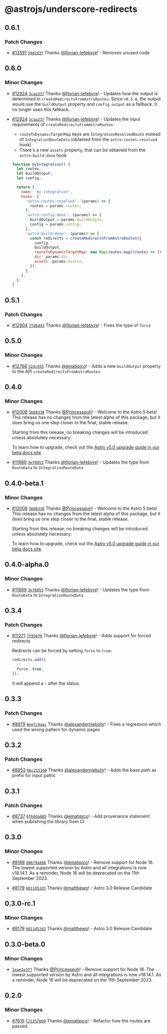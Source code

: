 # @astrojs/underscore-redirects

## 0.6.1

### Patch Changes

- [#13591](https://github.com/withastro/astro/pull/13591) [`5dd2d3f`](https://github.com/withastro/astro/commit/5dd2d3fde8a138ed611dedf39ffa5dfeeed315f8) Thanks [@florian-lefebvre](https://github.com/florian-lefebvre)! - Removes unused code

## 0.6.0

### Minor Changes

- [#12924](https://github.com/withastro/astro/pull/12924) [`3caa337`](https://github.com/withastro/astro/commit/3caa337f0ba917ad677fd8438b7045abc5d29e1c) Thanks [@florian-lefebvre](https://github.com/florian-lefebvre)! - Updates how the output is determined in `createRedirectsFromAstroRoutes`. Since `v0.5.0`, the output would use the `buildOutput` property and `config.output` as a fallback. It no longer uses this fallback.

- [#12924](https://github.com/withastro/astro/pull/12924) [`3caa337`](https://github.com/withastro/astro/commit/3caa337f0ba917ad677fd8438b7045abc5d29e1c) Thanks [@florian-lefebvre](https://github.com/florian-lefebvre)! - Updates the input requirements of `createRedirectsFromAstroRoutes`:

  - `routeToDynamicTargetMap` keys are `IntegrationResolvedRoute` instead of `IntegrationRouteData` (obtained from the `astro:routes:resolved` hook)
  - There's a new `assets` property, that can be obtained from the `astro:build:done` hook

  ```js
  function myIntegration() {
    let routes;
    let buildOutput;
    let config;

    return {
      name: 'my-integration',
      hooks: {
        'astro:routes:resolved': (params) => {
          routes = params.routes;
        },
        'astro:config:done': (params) => {
          buildOutput = params.buildOutput;
          config = params.config;
        },
        'astro:build:done': (params) => {
          const redirects = createRedirectsFromAstroRoutes({
            config,
            buildOutput,
            routeToDynamicTargetMap: new Map(routes.map((route) => [route, ''])),
            dir: params.dir,
            assets: params.assets,
          });
        },
      },
    };
  }
  ```

## 0.5.1

### Patch Changes

- [#12904](https://github.com/withastro/astro/pull/12904) [`7fdbd43`](https://github.com/withastro/astro/commit/7fdbd4384dea186b9bbc2c6b130e8aba2a2c1e89) Thanks [@florian-lefebvre](https://github.com/florian-lefebvre)! - Fixes the type of `force`

## 0.5.0

### Minor Changes

- [#12768](https://github.com/withastro/astro/pull/12768) [`524c855`](https://github.com/withastro/astro/commit/524c855075bb75696500445fdc31cb2c69b09627) Thanks [@ematipico](https://github.com/ematipico)! - Adds a new `buildOutput` property to the API `createRedirectsFromAstroRoutes`

## 0.4.0

### Minor Changes

- [#12008](https://github.com/withastro/astro/pull/12008) [`5608338`](https://github.com/withastro/astro/commit/560833843c6d3ce2b6c6c473ec4ae70e744bf255) Thanks [@Princesseuh](https://github.com/Princesseuh)! - Welcome to the Astro 5 beta! This release has no changes from the latest alpha of this package, but it does bring us one step closer to the final, stable release.

  Starting from this release, no breaking changes will be introduced unless absolutely necessary.

  To learn how to upgrade, check out the [Astro v5.0 upgrade guide in our beta docs site](https://5-0-0-beta.docs.astro.build/en/guides/upgrade-to/v5/).

- [#11989](https://github.com/withastro/astro/pull/11989) [`3e70853`](https://github.com/withastro/astro/commit/3e70853b767b124bf867072b1c67474dd0b51c3f) Thanks [@florian-lefebvre](https://github.com/florian-lefebvre)! - Updates the type from `RouteData` to `IntegrationRouteData`

## 0.4.0-beta.1

### Minor Changes

- [#12008](https://github.com/withastro/astro/pull/12008) [`5608338`](https://github.com/withastro/astro/commit/560833843c6d3ce2b6c6c473ec4ae70e744bf255) Thanks [@Princesseuh](https://github.com/Princesseuh)! - Welcome to the Astro 5 beta! This release has no changes from the latest alpha of this package, but it does bring us one step closer to the final, stable release.

  Starting from this release, no breaking changes will be introduced unless absolutely necessary.

  To learn how to upgrade, check out the [Astro v5.0 upgrade guide in our beta docs site](https://5-0-0-beta.docs.astro.build/en/guides/upgrade-to/v5/).

## 0.4.0-alpha.0

### Minor Changes

- [#11989](https://github.com/withastro/astro/pull/11989) [`3e70853`](https://github.com/withastro/astro/commit/3e70853b767b124bf867072b1c67474dd0b51c3f) Thanks [@florian-lefebvre](https://github.com/florian-lefebvre)! - Updates the type from `RouteData` to `IntegrationRouteData`

## 0.3.4

### Patch Changes

- [#11271](https://github.com/withastro/astro/pull/11271) [`7f956f0`](https://github.com/withastro/astro/commit/7f956f07958e1a486ca0e28d4135c33ec7c347b0) Thanks [@florian-lefebvre](https://github.com/florian-lefebvre)! - Adds support for forced redirects

  Redirects can be forced by setting `force` to `true`:

  ```ts
  redirects.add({
    // ...
    force: true,
  });
  ```

  It will append a `!` after the status.

## 0.3.3

### Patch Changes

- [#8979](https://github.com/withastro/astro/pull/8979) [`0ee7c9aac`](https://github.com/withastro/astro/commit/0ee7c9aac9d0dbe727edb91ce944d607947aa242) Thanks [@alexanderniebuhr](https://github.com/alexanderniebuhr)! - Fixes a regression which used the wrong pattern for dynamic pages

## 0.3.2

### Patch Changes

- [#8953](https://github.com/withastro/astro/pull/8953) [`6bc2153d0`](https://github.com/withastro/astro/commit/6bc2153d0ffb5b534caabb84f0fbe1af5c3d7826) Thanks [@alexanderniebuhr](https://github.com/alexanderniebuhr)! - Adds the base path as prefix for input paths

## 0.3.1

### Patch Changes

- [#8737](https://github.com/withastro/astro/pull/8737) [`6f60da805`](https://github.com/withastro/astro/commit/6f60da805e0014bc50dd07bef972e91c73560c3c) Thanks [@ematipico](https://github.com/ematipico)! - Add provenance statement when publishing the library from CI

## 0.3.0

### Minor Changes

- [#8188](https://github.com/withastro/astro/pull/8188) [`d0679a666`](https://github.com/withastro/astro/commit/d0679a666f37da0fca396d42b9b32bbb25d29312) Thanks [@ematipico](https://github.com/ematipico)! - Remove support for Node 16. The lowest supported version by Astro and all integrations is now v18.14.1. As a reminder, Node 16 will be deprecated on the 11th September 2023.

- [#8179](https://github.com/withastro/astro/pull/8179) [`6011d52d3`](https://github.com/withastro/astro/commit/6011d52d38e43c3e3d52bc3bc41a60e36061b7b7) Thanks [@matthewp](https://github.com/matthewp)! - Astro 3.0 Release Candidate

## 0.3.0-rc.1

### Minor Changes

- [#8179](https://github.com/withastro/astro/pull/8179) [`6011d52d3`](https://github.com/withastro/astro/commit/6011d52d38e43c3e3d52bc3bc41a60e36061b7b7) Thanks [@matthewp](https://github.com/matthewp)! - Astro 3.0 Release Candidate

## 0.3.0-beta.0

### Minor Changes

- [`1eae2e3f7`](https://github.com/withastro/astro/commit/1eae2e3f7d693c9dfe91c8ccfbe606d32bf2fb81) Thanks [@Princesseuh](https://github.com/Princesseuh)! - Remove support for Node 16. The lowest supported version by Astro and all integrations is now v18.14.1. As a reminder, Node 16 will be deprecated on the 11th September 2023.

## 0.2.0

### Minor Changes

- [#7615](https://github.com/withastro/astro/pull/7615) [`f21357b69`](https://github.com/withastro/astro/commit/f21357b69d94fe8d81f267efddb182d1a3cc678a) Thanks [@ematipico](https://github.com/ematipico)! - Refactor how the routes are passed.
